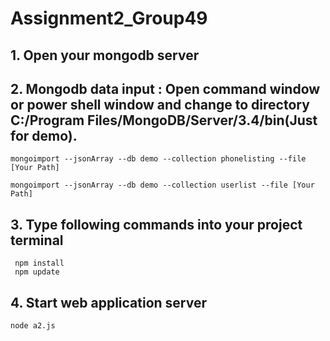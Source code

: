 # Assignment2_Group49 

## 1. Open your mongodb server 

## 2. Mongodb data input : Open command window or power shell window and change to directory C:/Program Files/MongoDB/Server/3.4/bin(Just for demo).
```
mongoimport --jsonArray --db demo --collection phonelisting --file [Your Path]

mongoimport --jsonArray --db demo --collection userlist --file [Your Path]
```


## 3. Type following commands into your project terminal 
```
 npm install 
 npm update
```
## 4. Start web application server 
```
node a2.js
```
